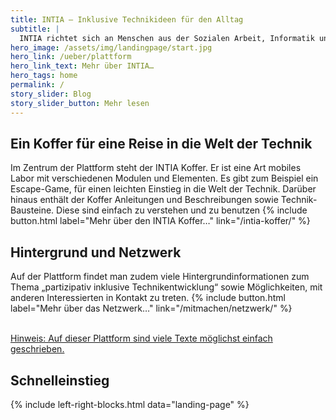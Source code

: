 ```yaml
---
title: INTIA – Inklusive Technikideen für den Alltag
subtitle: |
  INTIA richtet sich an Menschen aus der Sozialen Arbeit, Informatik und Wissenschaft, sowie an interessierte Jugendliche. Sie alle finden hier Anregungen und Werkzeuge, um Alltagsprobleme durch den spielerischen Einsatz von Technik zu lösen.
hero_image: /assets/img/landingpage/start.jpg
hero_link: /ueber/plattform
hero_link_text: Mehr über INTIA…
hero_tags: home
permalink: /
story_slider: Blog
story_slider_button: Mehr lesen
---
```


<!--
{% include introduction.md title="Schnelleinstieg" content="
Die Plattform INTIA zeigt Möglichkeiten auf, wie partizipativ und inklusiv - auch durch den Einsatz von Technik - Alltagsprobleme bewältigt werden können!
<br></br>

[Auf dieser Plattform sind viele Texte möglichst einfach geschrieben.](/ueber/barrierearm)"
%}
-->

## Ein Koffer für eine Reise in die Welt der Technik

Im Zentrum der Plattform steht der INTIA Koffer. Er ist eine Art mobiles Labor mit verschiedenen Modulen und Elementen. Es gibt zum Beispiel ein Escape-Game, für einen leichten Einstieg in die Welt der Technik. Darüber hinaus enthält der Koffer Anleitungen und Beschreibungen sowie Technik-Bausteine. Diese sind einfach zu verstehen und zu benutzen
{% include button.html label="Mehr über den INTIA Koffer…" link="/intia-koffer/" %}

## Hintergrund und Netzwerk

Auf der Plattform findet man zudem viele Hintergrundinformationen zum Thema „partizipativ inklusive Technikentwicklung“ sowie Möglichkeiten, mit anderen Interessierten in Kontakt zu treten.
{% include button.html label="Mehr über das Netzwerk…" link="/mitmachen/netzwerk/" %}
<br><br>

[Hinweis: Auf dieser Plattform sind viele Texte möglichst einfach geschrieben.](/ueber/barrierearm)

## Schnelleinstieg

{% include left-right-blocks.html data="landing-page" %}
